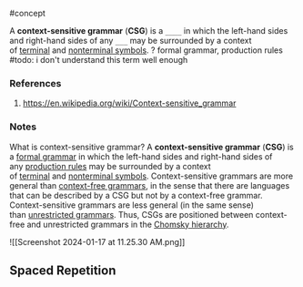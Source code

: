 #concept



A **context-sensitive grammar** (**CSG**) is a `____` in which the left-hand sides and right-hand sides of any `___` may be surrounded by a context of [terminal](https://en.wikipedia.org/wiki/Terminal_symbol "Terminal symbol") and [nonterminal symbols](https://en.wikipedia.org/wiki/Nonterminal_symbol "Nonterminal symbol").
?
formal grammar, production rules
#todo: i don't understand this term well enough
<!--SR:!2024-09-24,2,230-->

### References
1. https://en.wikipedia.org/wiki/Context-sensitive_grammar

### Notes



What is context-sensitive grammar? 
A **context-sensitive grammar** (**CSG**) is a [formal grammar](https://en.wikipedia.org/wiki/Formal_grammar "Formal grammar") in which the left-hand sides and right-hand sides of any [production rules](https://en.wikipedia.org/wiki/Production_(computer_science) "Production (computer science)") may be surrounded by a context of [terminal](https://en.wikipedia.org/wiki/Terminal_symbol "Terminal symbol") and [nonterminal symbols](https://en.wikipedia.org/wiki/Nonterminal_symbol "Nonterminal symbol"). Context-sensitive grammars are more general than [context-free grammars](https://en.wikipedia.org/wiki/Context-free_grammar "Context-free grammar"), in the sense that there are languages that can be described by a CSG but not by a context-free grammar. Context-sensitive grammars are less general (in the same sense) than [unrestricted grammars](https://en.wikipedia.org/wiki/Unrestricted_grammar "Unrestricted grammar"). Thus, CSGs are positioned between context-free and unrestricted grammars in the [Chomsky hierarchy](https://en.wikipedia.org/wiki/Chomsky_hierarchy "Chomsky hierarchy").

![[Screenshot 2024-01-17 at 11.25.30 AM.png]]



## Spaced Repetition